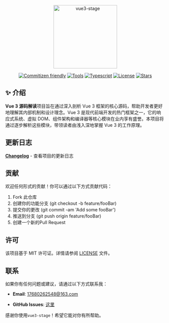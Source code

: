 
<p align="center"><a href="https://github.com/guizimo/vue3-stage" target="_blank" rel="vue3-stage"><img src="https://vuejs.org/logo.svg" style="width: 200px" alt="vue3-stage" /></a></p>


<div align="center">

[![Commitizen friendly](https://img.shields.io/badge/commitizen-friendly-brightgreen.svg)](http://commitizen.github.io/cz-cli/)
[![Tools](https://img.shields.io/badge/Tools-Vitepress-FF3333.svg)](https://github.com/guizimo/vue3-stage)
[![Typescript](https://img.shields.io/badge/Language-Typescript-3078C6.svg)](https://github.com/guizimo/vue3-stage)
[![License](https://img.shields.io/github/license/guizimo/vue3-stage)](https://github.com/guizimo/vue3-stage/blob/main/LICENSE)
[![Stars](https://img.shields.io/github/stars/guizimo/vue3-stage)](https://github.com/guizimo/vue3-stage)

</div>


## ✨ 介绍

**Vue 3 源码解读**项目旨在通过深入剖析 Vue 3 框架的核心源码，帮助开发者更好地理解其内部机制和设计理念。Vue 3 是现代前端开发的热门框架之一，它的响应式系统、虚拟 DOM、组件架构和编译器等核心模块在业内享有盛誉。本项目将通过逐步解析这些模块，带领读者由浅入深地掌握 Vue 3 的工作原理。


## 更新日志

[**Changelog**](./CHANGELOG.md) - 查看项目的更新日志

## 贡献

欢迎任何形式的贡献！你可以通过以下方式贡献代码：

1. Fork 此仓库
2. 创建你的功能分支 (git checkout -b feature/fooBar)
3. 提交你的更改 (git commit -am 'Add some fooBar')
4. 推送到分支 (git push origin feature/fooBar)
5. 创建一个新的Pull Request

## 许可

该项目基于 MIT 许可证。详情请参阅 [LICENSE](https://github.com/guizimo/vue3-stage/blob/main/LICENSE) 文件。

## 联系

如果你有任何问题或建议，请通过以下方式联系我：

- **Email**:  17680262548@163.com

- **GitHub Issues**: [这里](https://github.com/guizimo/vue3-stage/issues)



感谢你使用`vue3-stage`！希望它能对你有所帮助。





